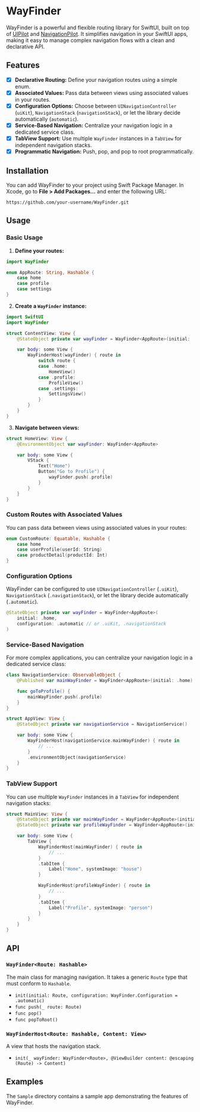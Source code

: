 
# WayFinder

WayFinder is a powerful and flexible routing library for SwiftUI, built on top of [UIPilot](https://github.com/canopas/UIPilot) and [NavigationPilot](https://github.com/Anything-That-Works/NavigationPilot.git). It simplifies navigation in your SwiftUI apps, making it easy to manage complex navigation flows with a clean and declarative API.

## Features

- [x] **Declarative Routing:** Define your navigation routes using a simple enum.
- [x] **Associated Values:** Pass data between views using associated values in your routes.
- [x] **Configuration Options:** Choose between `UINavigationController` (`uiKit`), `NavigationStack` (`navigationStack`), or let the library decide automatically (`automatic`).
- [x] **Service-Based Navigation:** Centralize your navigation logic in a dedicated service class.
- [x] **TabView Support:** Use multiple `WayFinder` instances in a `TabView` for independent navigation stacks.
- [x] **Programmatic Navigation:** Push, pop, and pop to root programmatically.

## Installation

You can add WayFinder to your project using Swift Package Manager. In Xcode, go to **File > Add Packages...** and enter the following URL:

```
https://github.com/your-username/WayFinder.git
```

## Usage

### Basic Usage

1.  **Define your routes:**

```swift
import WayFinder

enum AppRoute: String, Hashable {
    case home
    case profile
    case settings
}
```

2.  **Create a `WayFinder` instance:**

```swift
import SwiftUI
import WayFinder

struct ContentView: View {
    @StateObject private var wayFinder = WayFinder<AppRoute>(initial: .home)

    var body: some View {
        WayFinderHost(wayFinder) { route in
            switch route {
            case .home:
                HomeView()
            case .profile:
                ProfileView()
            case .settings:
                SettingsView()
            }
        }
    }
}
```

3.  **Navigate between views:**

```swift
struct HomeView: View {
    @EnvironmentObject var wayFinder: WayFinder<AppRoute>

    var body: some View {
        VStack {
            Text("Home")
            Button("Go to Profile") {
                wayFinder.push(.profile)
            }
        }
    }
}
```

### Custom Routes with Associated Values

You can pass data between views using associated values in your routes:

```swift
enum CustomRoute: Equatable, Hashable {
    case home
    case userProfile(userId: String)
    case productDetail(productId: Int)
}
```

### Configuration Options

WayFinder can be configured to use `UINavigationController` (`.uiKit`), `NavigationStack` (`.navigationStack`), or let the library decide automatically (`.automatic`).

```swift
@StateObject private var wayFinder = WayFinder<AppRoute>(
    initial: .home,
    configuration: .automatic // or .uiKit, .navigationStack
)
```

### Service-Based Navigation

For more complex applications, you can centralize your navigation logic in a dedicated service class:

```swift
class NavigationService: ObservableObject {
    @Published var mainWayFinder = WayFinder<AppRoute>(initial: .home)

    func goToProfile() {
        mainWayFinder.push(.profile)
    }
}

struct AppView: View {
    @StateObject private var navigationService = NavigationService()

    var body: some View {
        WayFinderHost(navigationService.mainWayFinder) { route in
            // ...
        }
        .environmentObject(navigationService)
    }
}
```

### TabView Support

You can use multiple `WayFinder` instances in a `TabView` for independent navigation stacks:

```swift
struct MainView: View {
    @StateObject private var mainWayFinder = WayFinder<AppRoute>(initial: .home)
    @StateObject private var profileWayFinder = WayFinder<AppRoute>(initial: .profile)

    var body: some View {
        TabView {
            WayFinderHost(mainWayFinder) { route in
                // ...
            }
            .tabItem {
                Label("Home", systemImage: "house")
            }

            WayFinderHost(profileWayFinder) { route in
                // ...
            }
            .tabItem {
                Label("Profile", systemImage: "person")
            }
        }
    }
}
```

## API

### `WayFinder<Route: Hashable>`

The main class for managing navigation. It takes a generic `Route` type that must conform to `Hashable`.

-   `init(initial: Route, configuration: WayFinder.Configuration = .automatic)`
-   `func push(_ route: Route)`
-   `func pop()`
-   `func popToRoot()`

### `WayFinderHost<Route: Hashable, Content: View>`

A view that hosts the navigation stack.

-   `init(_ wayFinder: WayFinder<Route>, @ViewBuilder content: @escaping (Route) -> Content)`

## Examples

The `Sample` directory contains a sample app demonstrating the features of WayFinder.

